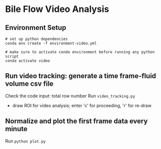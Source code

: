 # Bile Flow Video Analysis

## Environment Setup
```
# set up python dependencies
conda env create -f environment-video.yml

# make sure to activate conda environment before running any python script
conda activate video
```

## Run video tracking: generate a time frame-fluid volume csv file
Check the code input: total row number
Run `video_tracking.py`
* draw ROI for video analysis; enter 'c' for proceeding, 'r' for re-draw

## Normalize and plot the first frame data every minute
Run `python plot.py`
